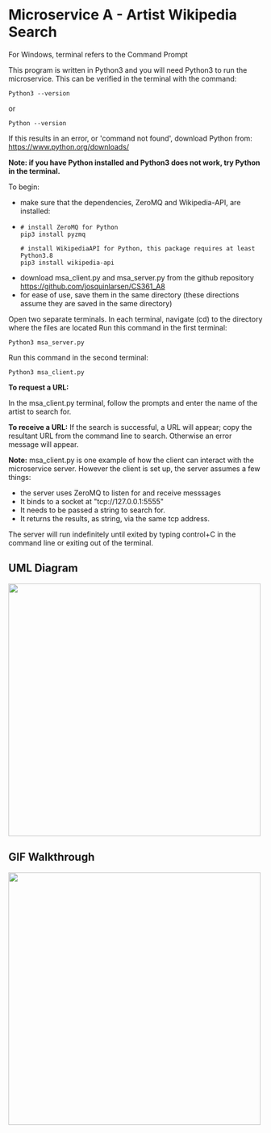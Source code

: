 # Microservice A - Artist Wikipedia Search

For Windows, terminal refers to the Command Prompt

This program is written in Python3 and you will need Python3 to run the microservice.
This can be verified in the terminal with the command:
```
Python3 --version
```
or 
```
Python --version
```
If this results in an error, or 'command not found', download Python from:
https://www.python.org/downloads/


<b>Note: if you have Python installed and Python3 does not work, try Python in the terminal.</b>

To begin:
- make sure that the dependencies, ZeroMQ and Wikipedia-API, are installed:
-  ```
   # install ZeroMQ for Python
   pip3 install pyzmq
   ```
   ```
   # install WikipediaAPI for Python, this package requires at least Python3.8
   pip3 install wikipedia-api
   ```
- download msa_client.py and msa_server.py from the github repository https://github.com/josquinlarsen/CS361_A8
- for ease of use, save them in the same directory (these directions assume they are saved in the same directory)

Open two separate terminals.
In each terminal, navigate (cd) to the directory where the files are located
Run this command in the first terminal:
```
Python3 msa_server.py
```

Run this command in the second terminal:

```
Python3 msa_client.py
```
<b>To request a URL:</b>

In the msa_client.py terminal, follow the prompts and enter the name of the artist to search for.

<b>To receive a URL:</b>
If the search is successful, a URL will appear; copy the resultant URL from the command line to search. 
Otherwise an error message will appear. <br>

<b>Note:</b> msa_client.py is one example of how the client can interact with the microservice server. However the client is set up, the server assumes a few things:
* the server uses ZeroMQ to listen for and receive messsages
* It binds to a socket at "tcp://127.0.0.1:5555"
* It needs to be passed a string to search for.
* It returns the results, as string, via the same tcp address.

The server will run indefinitely until exited by typing control+C in the command line or exiting out of the terminal.

## UML Diagram
<p>
   <image src='a8_uml.png' width=500><br>
</p>

## GIF Walkthrough
<p>
  <image src='MSA_A8.gif' width=500><br>
</p>
